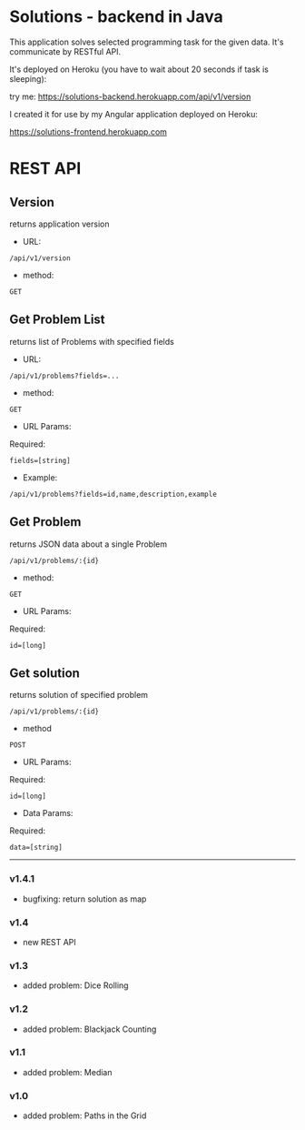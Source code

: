 # Solutions - backend in Java

This application solves selected programming task for the given data.
It's communicate by RESTful API.

It's deployed on Heroku (you have to wait about 20 seconds if task is sleeping):

try me: https://solutions-backend.herokuapp.com/api/v1/version

I created it for use by my Angular application deployed on Heroku:

https://solutions-frontend.herokuapp.com

# REST API

## Version

returns application version

* URL:

`/api/v1/version`

* method: 

`GET`

## Get Problem List

returns list of Problems with specified fields

* URL:

`/api/v1/problems?fields=...`

* method:

`GET`

* URL Params:

Required:

`fields=[string]`

* Example:

`/api/v1/problems?fields=id,name,description,example`

## Get Problem

returns JSON data about a single Problem

`/api/v1/problems/:{id}`

* method:

`GET`

* URL Params:

Required:

`id=[long]`

## Get solution

returns solution of specified problem

`/api/v1/problems/:{id}`

* method 

`POST`

* URL Params:

Required:

`id=[long]`

* Data Params:

Required:

`data=[string]`

---
### v1.4.1

- bugfixing: return solution as map

### v1.4

- new REST API

### v1.3

- added problem: Dice Rolling

### v1.2

- added problem: Blackjack Counting

### v1.1

- added problem: Median

### v1.0

- added problem: Paths in the Grid
